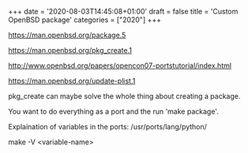 +++
date = '2020-08-03T14:45:08+01:00'
draft = false
title = 'Custom OpenBSD package'
categories = ["2020"]
+++
<!-- wp:paragraph -->
<p><a href="https://man.openbsd.org/package.5">https://man.openbsd.org/package.5</a></p>
<!-- /wp:paragraph -->

<!-- wp:paragraph -->
<p><a href="https://man.openbsd.org/pkg_create.1">https://man.openbsd.org/pkg_create.1</a></p>
<!-- /wp:paragraph -->

<!-- wp:paragraph -->
<p><a href="http://www.openbsd.org/papers/opencon07-portstutorial/index.html">http://www.openbsd.org/papers/opencon07-portstutorial/index.html</a></p>
<!-- /wp:paragraph -->

<!-- wp:paragraph -->
<p><a href="https://man.openbsd.org/update-plist.1">https://man.openbsd.org/update-plist.1</a></p>
<!-- /wp:paragraph -->

<!-- wp:paragraph -->
<p>pkg_create can maybe solve the whole thing about creating a package.</p>
<!-- /wp:paragraph -->

<!-- wp:paragraph -->
<p>You want to do everything as a port and the run 'make package'.</p>
<!-- /wp:paragraph -->

<!-- wp:paragraph -->
<p>Explaination of variables in the ports: /usr/ports/lang/python/</p>
<!-- /wp:paragraph -->

<!-- wp:paragraph -->
<p>make -V &lt;variable-name></p>
<!-- /wp:paragraph -->
